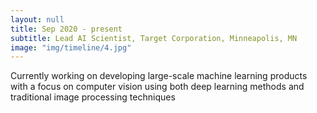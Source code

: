 ```yaml
---
layout: null
title: Sep 2020 - present
subtitle: Lead AI Scientist, Target Corporation, Minneapolis, MN
image: "img/timeline/4.jpg"
---
```

Currently working on developing large-scale machine learning products with a focus on computer vision using both deep learning methods and traditional image processing techniques